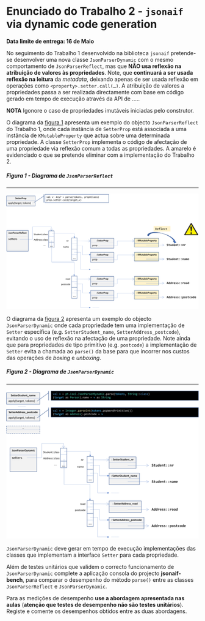 # Enunciado do Trabalho 2 - `jsonaif` via dynamic code generation

**Data limite de entrega: 16 de Maio**

No seguimento do Trabalho 1 desenvolvido na biblioteca `jsonaif` pretende-se
desenvolver uma nova classe `JsonParserDynamic` com o mesmo comportamento de
`JsonParserReflect`, mas que **NÃO usa reflexão na atribuição de valores às
propriedades**. Note, que **continuará a ser usada reflexão na leitura** da
_metadata_, deixando apenas de ser usada reflexão em operações como
`<property>.setter.call(…)`.  A atribuição de valores a propriedades passa a ser
realizada directamente com base em código gerado em tempo de execução
através da API de ..... 

**NOTA** Igonore o caso de propriedades imutáveis iniciadas pelo construtor.

O diagrama da [figura 1](#figura-1---diagrama-de-jsonparserdynamic) apresenta um
exemplo do objecto `JsonParserReflect` do Trabalho 1, onde cada instância de
`SetterProp` está associada a uma instância de `KMutableProperty` que actua
sobre uma determinada propriedade.
A classe `SetterProp` implementa o código de afectação de uma propriedade via
reflexão comum a todas as propriedades.
A amarelo é evidenciado o que se pretende eliminar com a implementação do
Trabalho 2.

##### **Figura 1 - Diagrama de `JsonParserReflect`**
***
<a href="trab2-figure1-reflect.png"><img src="trab2-figure1-reflect.png" width="700"></a>

O diagrama da [figura 2](#figura-2---diagrama-de-jsonparserdynamic) apresenta um
exemplo do objecto `JsonParserDynamic` onde cada propriedade tem uma
implementação de `Setter` específica (e.g. `SetterStudent_name`,
`SetterAddress_postcode`), evitando o uso de reflexão na afectação de uma
propriedade.
Note ainda que para propriedades de tipo primitivo (e.g. `postcode`) a implementação
de `Setter` evita a chamada ao `parse()` da base para que incorrer nos custos das
operações de _boxing_ e _unboxing_.

##### **Figura 2 - Diagrama de `JsonParserDynamic`**
***
<a href="trab2-figure2-dynamic.png"><img src="trab2-figure2-dynamic.png" width="700"></a>


`JsonParserDynamic` deve gerar em tempo de execução implementações das classes
que implementam a interface `Setter` para cada propriedade.

Além de testes unitários que validem o correcto funcionamento de
`JsonParserDynamic` complete a aplicação consola do projecto **jsonaif-bench**,
para comparar o desempenho do método `parse()` entre as classes `JsonParserReflect` e
`JsonParserDynamic`.

Para as medições de desempenho **use a abordagem apresentada nas aulas**
(**atenção que testes de desempenho não são testes unitários**). Registe e
comente os desempenhos obtidos entre as duas abordagens. 
